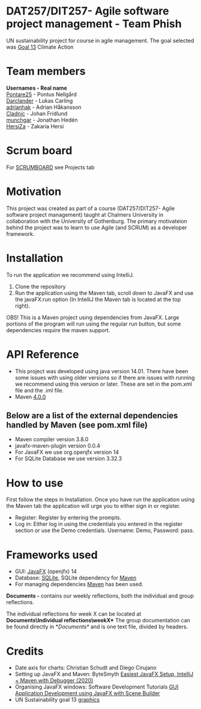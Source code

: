 # DAT257/DIT257- Agile software project management - Team Phish
UN sustainability project for course in agile management.
The goal selected was [Goal 13](https://www.un.org/sustainabledevelopment/sustainable-development-goals/) Climate Action

# Team members
**Usernames  - Real name**\
[Pontare25](https://github.com/Pontare25)  - Pontus Nellgård  
[Darclander](https://github.com/darclander) - Lukas Carling  
[adrianhak](https://github.com/adrianhak)  - Adrian Håkansson  
[Cladnic](https://github.com/Cladnic)    - Johan Fridlund  
[munchgar](https://github.com/munchgar)   - Jonathan Hedén  
[HersiZa](https://github.com/HersiZa)    - Zakaria Hersi

# Scrum board
For [SCRUMBOARD](https://github.com/munchgar/dat257phish/projects/1) see Projects tab 

# Motivation
This project was created as part of a course (DAT257/DIT257- Agile software project management) taught at Chalmers University in collaboration with the University of Gothenburg. The primary motivateion behind the project was to learn to use Agile (and SCRUM) as a developer framework. 

# Installation
To run the application we recommend using IntelliJ. 
1. Clone the repository
2. Run the application using the Maven tab, scroll down to JavaFX and use the javaFX:run option (In IntelliJ the Maven tab is located at the top right). 

OBS! This is a Maven project using dependencies from JavaFX. Large portions of the program will run using the regular run button, but some dependencies require the maven support. 

# API Reference
- This project was developed using java version 14.01. There have been some issues with using older versions so if there are issues with running we recommend using this version or later. These are set in the pom.xml file and the .iml file.
- Maven [4.0.0](http://maven.apache.org/maven-v4_0_0.xsd)
## Below are a list of the external dependencies handled by Maven (see pom.xml file)
- Maven compiler version 3.8.0
- javafx-maven-plugin version 0.0.4
- For JavaFX we use org.openjfx version 14
- For SQLite Database we use version 3.32.3

# How to use
First follow the steps in Installation. Once you have run the application using the Maven tab the application will urge you to either sign in or register. 
- Register: Register by entering the prompts.
- Log in: Either log in using the credentials you entered in the register section or use the Demo credentials. Username: Demo, Password: pass. 


# Frameworks used
- GUI: [JavaFX](https://openjfx.io/) (openjfx) 14
- Database: [SQLite](https://www.sqlite.org/index.html), SQLite dependency for [Maven](https://mvnrepository.com/artifact/org.xerial/sqlite-jdbc) 
- For managing dependencies [Maven](https://maven.apache.org/) has been used.

**Documents -** contains our weekly reflections, both the individual and group reflections.

The individual reflections for week X can be located at **Documents\Individual reflections\weekX\***
The group documentation can be found directly in **Documents\** and is one text file, divided by headers. 

# Credits
- Date axis for charts: Christian Schudt and Diego Cirujano
- Setting up JavaFX and Maven: ByteSmyth [Easiest JavaFX Setup, IntelliJ + Maven with Debugger (2020)](https://www.youtube.com/watch?v=4vd-RE0X5Lg&t=535s&ab_channel=ByteSmyth)
- Organising JavaFX windows: Software Development Tutorials [GUI Application Development using JavaFX with Scene Builder](https://www.youtube.com/watch?v=cfGTJVVcWvE&list=PLpFneQZCNR2ktqseX11XRBc5Kyzdg2fbo&ab_channel=SoftwareDevelopmentTutorials)
- UN Sustainability goal 13 [graphics](https://www.un.org/sustainabledevelopment/climate-change) 
